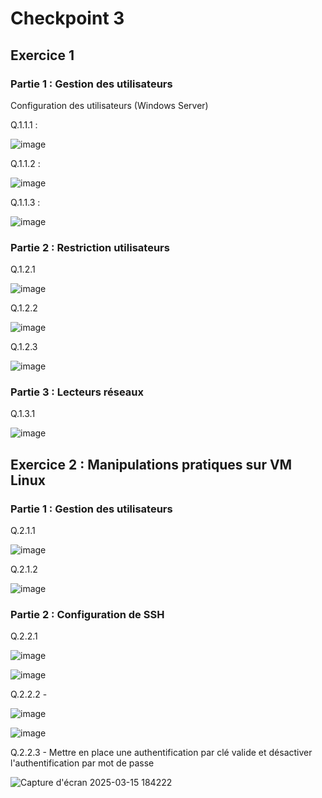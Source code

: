 # Checkpoint 3
## Exercice 1

### Partie 1 : Gestion des utilisateurs
Configuration des utilisateurs (Windows Server)

Q.1.1.1 : 

![image](https://github.com/user-attachments/assets/f3440880-44cc-45e1-b7f0-27318f457e21)

Q.1.1.2 : 

![image](https://github.com/user-attachments/assets/2f69eddd-b76b-454f-893e-5b2ec446fe18)

Q.1.1.3 : 

![image](https://github.com/user-attachments/assets/7b9e1c27-31c9-4ad0-8c03-eb741a2a42d2)




### Partie 2 : Restriction utilisateurs

Q.1.2.1

![image](https://github.com/user-attachments/assets/1dd3286d-3d0d-47f2-9331-5fb5b2e8b443)

Q.1.2.2 

![image](https://github.com/user-attachments/assets/34875723-6a93-4571-8f69-6aa3f790a89b)

Q.1.2.3 

![image](https://github.com/user-attachments/assets/bffb95b0-e258-4e2e-8dc4-5a4c438e6656)



### Partie 3 : Lecteurs réseaux

Q.1.3.1

![image](https://github.com/user-attachments/assets/2469babe-4791-42e0-9a7f-6f81be5329c8)

## Exercice 2 : Manipulations pratiques sur VM Linux

### Partie 1 : Gestion des utilisateurs

Q.2.1.1 

![image](https://github.com/user-attachments/assets/aa7faf95-28a3-4b45-a0e7-4b02ab428877)

Q.2.1.2 

![image](https://github.com/user-attachments/assets/8d66cb2d-84d9-4580-b8b3-21a13b85b2d6)

### Partie 2 : Configuration de SSH

Q.2.2.1 

![image](https://github.com/user-attachments/assets/6dfaad04-92cb-43f5-98f6-fdd192b8cc94)

![image](https://github.com/user-attachments/assets/40429495-1653-446b-ad88-99884b2995f6)

Q.2.2.2 - 

![image](https://github.com/user-attachments/assets/7d4dcf8f-a9c5-4a3f-8bd5-12dfe6815837)


![image](https://github.com/user-attachments/assets/a65ba013-e273-420d-91d8-d635e714ce63)


Q.2.2.3 - Mettre en place une authentification par clé valide et désactiver l'authentification par mot de passe

![Capture d'écran 2025-03-15 184222](https://github.com/user-attachments/assets/60e28201-762a-404b-8cc8-a933ac80b513)


